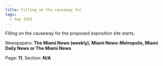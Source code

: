 ```yaml
---  
title: Filling on the causeway for  
tags:  
  - Sep 1929  
---  
```

  
Filling on the causeway for the proposed exposition site starts.  
  
Newspapers: **The Miami News (weekly), Miami News-Metropolis, Miami Daily News or The Miami News**  
  
Page: **11**, Section: **N/A** 

